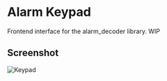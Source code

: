 Alarm Keypad
============

Frontend interface for the alarm_decoder library. WIP

## Screenshot

![Keypad](http://i.imgur.com/GNZMh7K.png)
